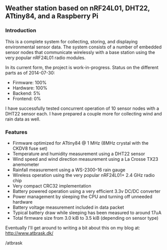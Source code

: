## Weather station based on nRF24L01, DHT22, ATtiny84, and a Raspberry Pi

### Introduction
This is a complete system for collecting, storing, and displaying environmental
sensor data. The system consists of a number of embedded sensor nodes that
communicate wirelessly with a base station using the very popular nRF24L01
radio modules.

In its current form, the project is work-in-progress. Status on the different
parts as of 2014-07-30:

* Firmware: 100%
* Hardware: 100%
* Backend: 5%
* Frontend: 0%

I have successfully tested concurrent operation of 10 sensor nodes with a DHT22
sensor each. I have prepared a couple more for collecting wind and rain data
as well.

### Features
* Firmware optimized for ATtiny84 @ 1 MHz (8MHz crystal with the CKDV8 fuse set)
* Temperature and humidity measurement using a DHT22 sensor
* Wind speed and wind direction measurement using a La Crosse TX23 anemometer
* Rainfall measurement using a WS-2300-16 rain gauge
* Wireless operation using the very popular nRF24L01+ 2.4 GHz radio chip
* Very compact CRC32 implementation
* Battery powered operation using a very efficient 3.3v DC/DC converter
* Power management by sleeping the CPU and turning off unneeded hardware
* Battery voltage measurement included in data packet
* Typical battery draw while sleeping has been measured to around 17uA
* Total firmware size from 3.0 kiB to 3.5 kiB (depending on sensor type)

Eventually I'll get around to writing a bit about this on my blog at:
http://www.atbrask.dk/

/atbrask
